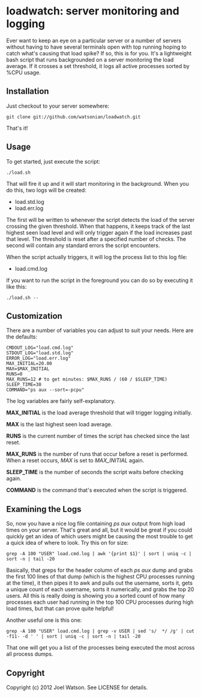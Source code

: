 # loadwatch: server monitoring and logging

Ever want to keep an eye on a particular server or a number of servers without having to have several terminals open with top running hoping to catch what's causing that load spike? If so, this is for you. It's a lightweight bash script that runs backgrounded on a server monitoring the load average. If it crosses a set threshold, it logs all active processes sorted by %CPU usage.

## Installation

Just checkout to your server somewhere:

    git clone git://github.com/watsonian/loadwatch.git

That's it!

## Usage

To get started, just execute the script:

    ./load.sh

That will fire it up and it will start monitoring in the background. When you do this, two logs will be created:

* load.std.log
* load.err.log

The first will be written to whenever the script detects the load of the server crossing the given threshold. When that happens, it keeps track of the last highest seen load level and will only trigger again if the load increases past that level. The threshold is reset after a specified number of checks. The second will contain any standard errors the script encounters.

When the script actually triggers, it will log the process list to this log file:

* load.cmd.log

If you want to run the script in the foreground you can do so by executing it like this:

    ./load.sh --

## Customization

There are a number of variables you can adjust to suit your needs. Here are the defaults:

```shell
CMDOUT_LOG="load.cmd.log"
STDOUT_LOG="load.std.log"
ERROR_LOG="load.err.log"
MAX_INITIAL=20.00
MAX=$MAX_INITIAL
RUNS=0
MAX_RUNS=12 # to get minutes: $MAX_RUNS / (60 / $SLEEP_TIME)
SLEEP_TIME=30
COMMAND="ps aux --sort=-pcpu"
```

The log variables are fairly self-explanatory.

**MAX_INITIAL** is the load average threshold that will trigger logging initially.

**MAX** is the last highest seen load average.

**RUNS** is the current number of times the script has checked since the last reset.

**MAX_RUNS** is the number of runs that occur before a reset is performed. When a reset occurs, *MAX* is set to *MAX_INITIAL* again.

**SLEEP_TIME** is the number of seconds the script waits before checking again.

**COMMAND** is the command that's executed when the script is triggered.

## Examining the Logs

So, now you have a nice log file containing *ps aux* output from high load times on your server. That's great and all, but it would be great if you could quickly get an idea of which users might be causing the most trouble to get a quick idea of where to look. Try this on for size:

```shell
grep -A 100 "USER" load.cmd.log | awk '{print $1}' | sort | uniq -c | sort -n | tail -20
```

Basically, that greps for the header column of each *ps aux* dump and grabs the first 100 lines of that dump (which is the highest CPU processes running at the time), it then pipes it to awk and pulls out the username, sorts it, gets a unique count of each username, sorts it numerically, and grabs the top 20 users. All this is really doing is showing you a sorted count of how many processes each user had running in the top 100 CPU processes during high load times, but that can prove quite helpful!

Another useful one is this one:

```shell
grep -A 100 "USER" load.cmd.log | grep -v USER | sed 's/  */ /g' | cut -f11- -d ' ' | sort | uniq -c | sort -n | tail -20
```

That one will get you a list of the processes being executed the most across all process dumps.

## Copyright

Copyright (c) 2012 Joel Watson. See LICENSE for details.
